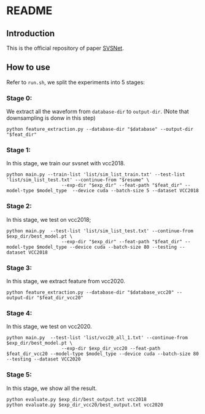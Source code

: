 # README

## Introduction
This is the official repository of paper [SVSNet](https://arxiv.org/abs/2107.09392).

## How to use
Refer to `run.sh`, we split the experiments into 5 stages:

### Stage 0:
We extract all the waveform from `database-dir` to `output-dir`. (Note that downsampling is donw in this step)


```
python feature_extraction.py --database-dir "$database" --output-dir "$feat_dir"
```

### Stage 1:
In this stage, we train our svsnet with vcc2018.
```
python main.py --train-list 'list/sim_list_train.txt' --test-list 'list/sim_list_test.txt' --continue-from "$resume" \
                    --exp-dir "$exp_dir" --feat-path "$feat_dir" --model-type $model_type  --device cuda --batch-size 5 --dataset VCC2018
```

### Stage 2:
In this stage, we test on vcc2018;
```
python main.py  --test-list 'list/sim_list_test.txt' --continue-from $exp_dir/best_model.pt \
                    --exp-dir "$exp_dir" --feat-path "$feat_dir" --model-type $model_type --device cuda --batch-size 80 --testing --dataset VCC2018
```

### Stage 3:
In this stage, we extract feature from vcc2020.
```
python feature_extraction.py --database-dir "$database_vcc20" --output-dir "$feat_dir_vcc20"
```

### Stage 4:
In this stage, we test on vcc2020.
```
python main.py  --test-list 'list/vcc20_all_1.txt' --continue-from $exp_dir/best_model.pt \
                    --exp-dir $exp_dir_vcc20 --feat-path $feat_dir_vcc20 --model-type $model_type --device cuda --batch-size 80 --testing --dataset VCC2020
```

### Stage 5:
In this stage, we show all the result.
```
python evaluate.py $exp_dir/best_output.txt vcc2018
python evaluate.py $exp_dir_vcc20/best_output.txt vcc2020
```
